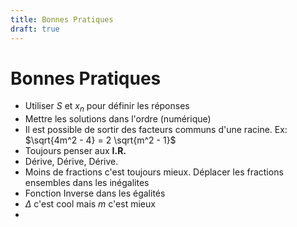 ```yaml
---
title: Bonnes Pratiques
draft: true
---
```


# Bonnes Pratiques

- Utiliser $S$ et $x_n$ pour définir les  réponses
- Mettre les solutions dans l'ordre (numérique)
- Il est possible de sortir des facteurs communs d'une racine. Ex: $\sqrt{4m^2 - 4} = 2 \sqrt{m^2 - 1}$
- Toujours penser aux **I.R.**
- Dérive, Dérive, Dérive.
- Moins de fractions c'est toujours mieux. Déplacer les fractions ensembles dans les inégalites
- Fonction Inverse dans les égalités 
- $\Delta$ c'est cool mais $m$ c'est mieux
- 
